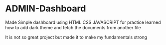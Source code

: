 # ADMIN-Dashboard

<p>Made Simple dashboard using HTML CSS JAVASCRIPT for practice learned how to add dark theme and fetch the documents from another file</p>
<p>It is not so great project but made it to make my fundamentals strong</p>
